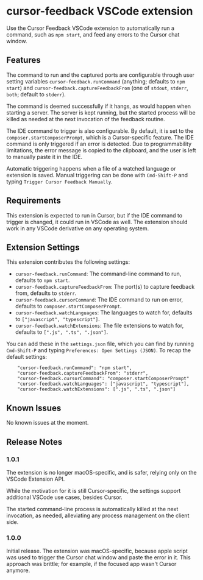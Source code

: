 # cursor-feedback VSCode extension

Use the Cursor Feedback VSCode extension to automatically run a command, such as `npm start`, and feed any errors to the Cursor chat window.

## Features

The command to run and the captured ports are configurable through user setting variables `cursor-feedback.runCommand` (anything; defaults to `npm start`) and `cursor-feedback.captureFeedbackFrom` (one of `stdout`, `stderr`, `both`; default to `stderr`).

The command is deemed successfully if it hangs, as would happen when starting a server.
The server is kept running, but the started process will be killed as needed at the next invocation of the feedback routine.

The IDE command to trigger is also configurable. By default, it is set to the `composer.startComposerPrompt`, which is a Cursor-specific feature.
The IDE command is only triggered if an error is detected.
Due to programmability limitations, the error message is copied to the clipboard, and the user is left to manually paste it in the IDE.

Automatic triggering happens when a file of a watched language or extension is saved. Manual triggering can be done with `Cmd-Shift-P` and typing `Trigger Cursor Feedback Manually`. 

## Requirements

This extension is expected to run in Cursor, but if the IDE command to trigger is changed, it could run in VSCode as well.
The extension should work in any VSCode derivative on any operating system.

## Extension Settings

This extension contributes the following settings:

* `cursor-feedback.runCommand`: The command-line command to run, defaults to `npm start`.
* `cursor-feedback.captureFeedbackFrom`: The port(s) to capture feedback from, defaults to `stderr`.
* `cursor-feedback.cursorCommand`: The IDE command to run on error, defaults to `composer.startComposerPrompt`.
* `cursor-feedback.watchLanguages`: The languages to watch for, defaults to `["javascript", "typescript"]`.
* `cursor-feedback.watchExtensions`: The file extensions to watch for, defaults to `[".js", ".ts", ".json"]`.

You can add these in the `settings.json` file, which you can find by running `Cmd-Shift-P` and typing `Preferences: Open Settings (JSON)`.
To recap the default settings:
```
    "cursor-feedback.runCommand": "npm start",
    "cursor-feedback.captureFeedbackFrom": "stderr",
    "cursor-feedback.cursorCommand": "composer.startComposerPrompt"
    "cursor-feedback.watchLanguages": ["javascript", "typescript"],
    "cursor-feedback.watchExtensions": [".js", ".ts", ".json"]
```

## Known Issues

No known issues at the moment.

## Release Notes

### 1.0.1

The extension is no longer macOS-specific, and is safer, relying only on the VSCode Extension API.

While the motivation for it is still Cursor-specific, the settings support additional VSCode use cases, besides Cursor.

The started command-line process is automatically killed at the next invocation, as needed,
alleviating any process management on the client side.

### 1.0.0

Initial release.
The extension was macOS-specific, because apple script was used to trigger the Cursor chat window and paste the error in it. This approach was brittle; for example, if the focused app wasn't Cursor anymore.


